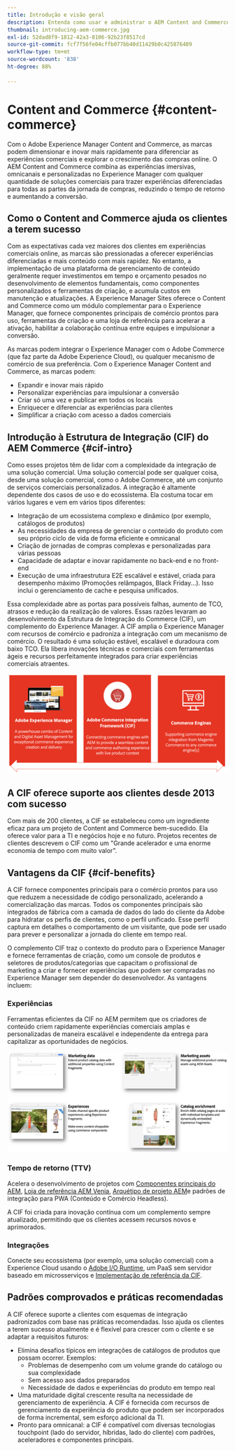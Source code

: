 ```yaml
---
title: Introdução e visão geral
description: Entenda como usar e administrar o AEM Content and Commerce com artigos úteis sobre integrações e como começar a usar o AEM Storefront.
thumbnail: introducing-aem-commerce.jpg
exl-id: 52dad8f9-1812-42a3-8106-92b23f8517cd
source-git-commit: fcf7f56fe04cffb077bb40d11429b0c425876489
workflow-type: tm+mt
source-wordcount: '838'
ht-degree: 88%

---
```



# Content and Commerce {#content-commerce}

Com o Adobe Experience Manager Content and Commerce, as marcas podem dimensionar e inovar mais rapidamente para diferenciar as experiências comerciais e explorar o crescimento das compras online. O AEM Content and Commerce combina as experiências imersivas, omnicanais e personalizadas no Experience Manager com qualquer quantidade de soluções comerciais para trazer experiências diferenciadas para todas as partes da jornada de compras, reduzindo o tempo de retorno e aumentando a conversão.

## Como o Content and Commerce ajuda os clientes a terem sucesso

Com as expectativas cada vez maiores dos clientes em experiências comerciais online, as marcas são pressionadas a oferecer experiências diferenciadas e mais conteúdo com mais rapidez. No entanto, a implementação de uma plataforma de gerenciamento de conteúdo geralmente requer investimentos em tempo e orçamento pesados no desenvolvimento de elementos fundamentais, como componentes personalizados e ferramentas de criação, e acumula custos em manutenção e atualizações. A Experience Manager Sites oferece o Content and Commerce como um módulo complementar para o Experience Manager, que fornece componentes principais de comércio prontos para uso, ferramentas de criação e uma loja de referência para acelerar a ativação, habilitar a colaboração contínua entre equipes e impulsionar a conversão.

As marcas podem integrar o Experience Manager com o Adobe Commerce (que faz parte da Adobe Experience Cloud), ou qualquer mecanismo de comércio de sua preferência. Com o Experience Manager Content and Commerce, as marcas podem:

* Expandir e inovar mais rápido
* Personalizar experiências para impulsionar a conversão
* Criar só uma vez e publicar em todos os locais
* Enriquecer e diferenciar as experiências para clientes
* Simplificar a criação com acesso a dados comerciais

## Introdução à Estrutura de Integração (CIF) do AEM Commerce {#cif-intro}

Como esses projetos têm de lidar com a complexidade da integração de uma solução comercial. Uma solução comercial pode ser qualquer coisa, desde uma solução comercial, como o Adobe Commerce, até um conjunto de serviços comerciais personalizados. A integração é altamente dependente dos casos de uso e do ecossistema. Ela costuma tocar em vários lugares e vem em vários tipos diferentes:

* Integração de um ecossistema complexo e dinâmico (por exemplo, catálogos de produtos)
* As necessidades da empresa de gerenciar o conteúdo do produto com seu próprio ciclo de vida de forma eficiente e omnicanal
* Criação de jornadas de compras complexas e personalizadas para várias pessoas
* Capacidade de adaptar e inovar rapidamente no back-end e no front-end
* Execução de uma infraestrutura E2E escalável e estável, criada para desempenho máximo (Promoções relâmpagos, Black Friday...). Isso inclui o gerenciamento de cache e pesquisa unificados.

Essa complexidade abre as portas para possíveis falhas, aumento de TCO, atrasos e redução da realização de valores. Essas razões levaram ao desenvolvimento da Estrutura de Integração do Commerce (CIF), um complemento do Experience Manager. A CIF amplia o Experience Manager com recursos de comércio e padroniza a integração com um mecanismo de comércio. O resultado é uma solução estável, escalável e duradoura com baixo TCO. Ela libera inovações técnicas e comerciais com ferramentas ágeis e recursos perfeitamente integrados para criar experiências comerciais atraentes.

![Elementos da CIF](./assets/CIF/CIF_Overview.png)

## A CIF oferece suporte aos clientes desde 2013 com sucesso

Com mais de 200 clientes, a CIF se estabeleceu como um ingrediente eficaz para um projeto de Content and Commerce bem-sucedido. Ela oferece valor para a TI e negócios hoje e no futuro. Projetos recentes de clientes descrevem o CIF como um &quot;Grande acelerador e uma enorme economia de tempo com muito valor&quot;.

## Vantagens da CIF {#cif-benefits}

A CIF fornece componentes principais para o comércio prontos para uso que reduzem a necessidade de código personalizado, acelerando a comercialização das marcas. Todos os componentes principais são integrados de fábrica com a camada de dados do lado do cliente da Adobe para hidratar os perfis de clientes, como o perfil unificado. Esse perfil captura em detalhes o comportamento de um visitante, que pode ser usado para prever e personalizar a jornada do cliente em tempo real.

O complemento CIF traz o contexto do produto para o Experience Manager e fornece ferramentas de criação, como um console de produtos e seletores de produtos/categorias que capacitam o profissional de marketing a criar e fornecer experiências que podem ser compradas no Experience Manager sem depender do desenvolvedor. As vantagens incluem:

### Experiências

Ferramentas eficientes da CIF no AEM permitem que os criadores de conteúdo criem rapidamente experiências comerciais amplas e personalizadas de maneira escalável e independente da entrega para capitalizar as oportunidades de negócios.

![Elementos da CIF](./assets/CIF/CIF_Product_Experience_Management.png)

### Tempo de retorno (TTV)

Acelera o desenvolvimento de projetos com [Componentes principais do AEM](https://www.aemcomponents.dev/), [Loja de referência AEM Venia](https://github.com/adobe/aem-cif-guides-venia), [Arquétipo de projeto AEM](https://experienceleague.adobe.com/docs/experience-manager-core-components/using/developing/archetype/overview.html?lang=pt-BR)e padrões de integração para PWA (Conteúdo e Comércio Headless).

A CIF foi criada para inovação contínua com um complemento sempre atualizado, permitindo que os clientes acessem recursos novos e aprimorados.

### Integrações

Conecte seu ecossistema (por exemplo, uma solução comercial) com a Experience Cloud usando o [Adobe I/O Runtime](https://www.adobe.io/apis/experienceplatform/runtime.html), um PaaS sem servidor baseado em microsserviços e [Implementação de referência da CIF](https://github.com/adobe/commerce-cif-graphql-integration-reference).

## Padrões comprovados e práticas recomendadas

A CIF oferece suporte a clientes com esquemas de integração padronizados com base nas práticas recomendadas. Isso ajuda os clientes a terem sucesso atualmente e é flexível para crescer com o cliente e se adaptar a requisitos futuros:

* Elimina desafios típicos em integrações de catálogos de produtos que possam ocorrer. Exemplos:
   * Problemas de desempenho com um volume grande do catálogo ou sua complexidade
   * Sem acesso aos dados preparados
   * Necessidade de dados e experiências do produto em tempo real
* Uma maturidade digital crescente resulta na necessidade de gerenciamento de experiência. A CIF é fornecida com recursos de gerenciamento da experiência do produto que podem ser incorporados de forma incremental, sem esforço adicional da TI.
* Pronto para omnicanal: a CIF é compatível com diversas tecnologias touchpoint (lado do servidor, híbridas, lado do cliente) com padrões, aceleradores e componentes principais.
